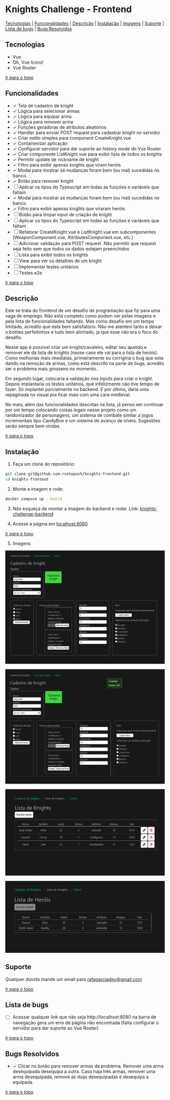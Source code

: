 # Knights Challenge - Frontend

[Tecnologias](#tecnologias) | [Funcionalidades](#funcionalidades) | [Descrição](#descrição) | [Instalação](#instalação) | [Imagens](#imagens) | [Suporte](#suporte) | [Lista de bugs](#lista-de-bugs) | [Bugs Resolvidos](#bugs-resolvidos)

## Tecnologias

<ul>
  <li>Vue</li>
  <!-- <li>Pinia</li> -->
  <li>Oh, Vue Icons!</li>
  <li>Vue Router</li>
</ul>

[Ir para o topo](#knights-challenge---frontend)

## Funcionalidades

- &check; Tela de cadastro de knight
- &check; Lógica para selecionar armas
- &check; Lógica para equipar arma
- &check; Lógica para remover arma 
- &check; Funções geradoras de atributos aleatórios
- &check; Handler para enviar POST request para cadastrar knight no servidor
- &check; Criar estilo simples para component CreateKnight.vue
- &check; Containerizar aplicação
- &check; Configurar servidor para dar suporte ao history mode do Vue Router
- &check; Criar componente ListKnight.vue para exibir lista de todos os knights
- &check; Permitir update de nickname de knight
- &check; Filtro para exibir apenas knights que viram heróis
- &check; Modal para mostrar se mudanças foram bem (ou mal) sucedidas no banco.
- &check; Botão para remover knight
- &#x2610; Aplicar os tipos do Typescript em todas as funções e variáveis que faltam
- &check; Modal para mostrar se mudanças foram bem (ou mal) sucedidas no banco.
- &check; Filtro para exibir apenas knights que viraram heróis
- &#x2610; Botão para limpar input de criação de knight
- &#x2610; Aplicar os tipos do Typescript em todas as funções e variáveis que faltam
- &#x2610; Refatorar CreateKnight.vue e ListKnight.vue em subcomponentes (WeaponComponent.vue, AttributesComponent.vue, etc.)
- &#x2610; Adicionar validação para POST request. Não permitir que request seja feito sem que todos os dados estejam preenchidos
- &#x2610; Lista para exibir todos os knights
- &#x2610; View para ver os detalhes de um knight
- &#x2610; Implementar testes unitários
- &#x2610; Testes e2e

[Ir para o topo](#knights-challenge---frontend)

## Descrição

Este se trata do frontend de um desafio de programação que fiz para uma vaga de emprego. Não está completo como podem ver pelas imagens e pela lista de funcionalidades faltando. Mas como desafio em um tempo limitado, acredito que esta bem satisfatório. Não me atenteni tanto a deixar o botões perfeitinhos e tudo bem alinhado, ja que esse não era o foco do desafio. 

Nesse app é possível criar um knight/cavaleiro, editar seu apelido e remover ele da lista de knights (nesse caso ele vai para a lista de heróis).
Como melhorias mais imediatas, primeiramente eu corrigiria o bug que esta dando na remoção de armas, como está descrito na parte de bugs, acredito ser o problema mais grosseiro no momento.

Em segundo lugar, colocaria a validação nos inputs para criar o knight. Depois implantaria os testes unitários, que infelizmente não tive tempo de fazer. Só implantei parcialmente no backend. E por último, daria uma repaginada no visual pra ficar mais com uma cara medieval.

No mais, além das funcionalidades descritas na lista, já penso em continuar por um tempo colocando coisas legais nesse projeto como um randomizador de personagens, um sistema de combate similar a jogos incrementais tipo CandyBox e um sistema de avanço de níveis. Sugestões serão sempre bem vindas.


[Ir para o topo](#knights-challenge---frontend)

## Instalação

1. Faça um clone do repositório:
```bash
git clone git@github.com:rushxpush/knights-frontend.git
cd knights-frontend
```

2. Monte a imagem e rode:
```bash
docker compose up --build
```

3. Não esqueça de montar a imagem do backend e rodar. Link: [knights-challenge-backend](https://github.com/rushxpush/knights-backend)


4. Acesse a página em [localhost:8080](http://localhost:8080)

[Ir para o topo](#knights-challenge---frontend)

5. Imagens

![Alt text](Screenshot_1.png)

![Alt text](Screenshot_2.png)

![Alt text](Screenshot_3.png)

![Alt text](Screenshot_4.png)

## Suporte

Qualquer dúvida mande um email para [rafagarciadev@gmail.com](mailto:rafagarciadev@gmail.com)

[Ir para o topo](#knights-challenge---frontend)

## Lista de bugs

- &#x2610; Acessar qualquer link que não seja http://localhost:8080 na barra de navegação gera um erro de página não encontrada (falta configurar o servidor para dar suporte ao Vue Router)

[Ir para o topo](#knights-challenge---frontend)

## Bugs Resolvidos

- &check; Clicar no botão para remover armas da problema. Remover uma arma desequipada desequipa a outra. Caso haja três armas, remover uma arma desequipada, remove as duas desequipadas e desequipa a equipada.

[Ir para o topo](#knights-challenge---frontend)
